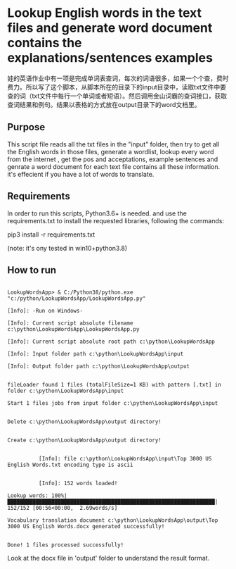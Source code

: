 # Lookup English words in the text files and generate word document contains the explanations/sentences examples #

娃的英语作业中有一项是完成单词表查词，每次的词语很多，如果一个个查，费时费力。所以写了这个脚本，从脚本所在的目录下的input目录中，读取txt文件中要查的词（txt文件中每行一个单词或者短语）。然后调用金山词霸的查词接口，获取查词结果和例句。结果以表格的方式放在output目录下的word文档里。

## Purpose ##

This script file reads all the txt files in the "input" folder, then try to get all the English words in those files, generate a wordlist, lookup every word from the internet , get the pos and acceptations, example sentences and genrate a word document for each text file contains all these information. it's effecient if you have a lot of words to translate.

## Requirements ##

In order to run this scripts, Python3.6+ is needed. and use the requirements.txt to install the requested libraries, following the commands:

pip3 install -r requirements.txt


(note: it's ony tested in win10+python3.8)

## How to run ##

```Console logs

LookupWordsApp> & C:/Python38/python.exe "c:/python/LookupWordsApp/LookupWordsApp.py"

[Info]: -Run on Windows-

[Info]: Current script absolute filename c:\python\LookupWordsApp\LookupWordsApp.py

[Info]: Current script absolute root path c:\python\LookupWordsApp

[Info]: Input folder path c:\python\LookupWordsApp\input

[Info]: Output folder path c:\python\LookupWordsApp\output


fileLoader found 1 files (totalFileSize=1 KB) with pattern [.txt] in folder c:\python\LookupWordsApp\input

Start 1 files jobs from input folder c:\python\LookupWordsApp\input


Delete c:\python\LookupWordsApp\output directory!


Create c:\python\LookupWordsApp\output directory!


          [Info]: file c:\python\LookupWordsApp\input\Top 3000 US English Words.txt encoding type is ascii


          [Info]: 152 words loaded!

Lookup words: 100%|██████████████████████████████████████████████████████████████████| 152/152 [00:56<00:00,  2.69words/s] 

Vocabulary translation document c:\python\LookupWordsApp\output\Top 3000 US English Words.docx generated successfully!


Done! 1 files processed successfully! 

```

Look at the docx file in 'output' folder to understand the result format. 